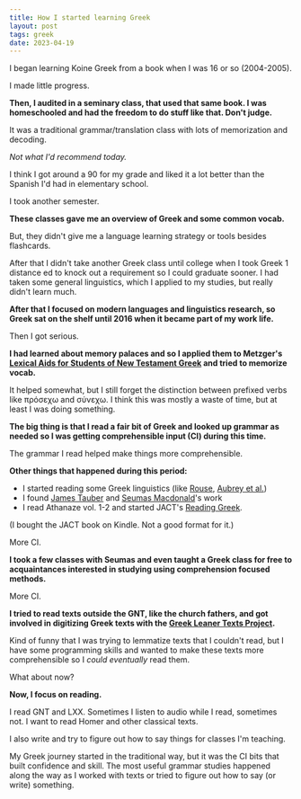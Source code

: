 ```yaml
---
title: How I started learning Greek
layout: post
tags: greek
date: 2023-04-19
---
```


I began learning Koine Greek from a book when I was 16 or so
(2004-2005).

I made little progress.

**Then, I audited in a seminary class, that used that same book. I was
homeschooled and had the freedom to do stuff like that. Don\'t judge.**

It was a traditional grammar/translation class with lots of memorization
and decoding.

*Not what I\'d recommend today.*

I think I got around a 90 for my grade and liked it a lot better than
the Spanish I\'d had in elementary school.

I took another semester.

**These classes gave me an overview of Greek and some common vocab.**

But, they didn\'t give me a language learning strategy or tools besides
flashcards.

After that I didn\'t take another Greek class until college when I took
Greek 1 distance ed to knock out a requirement so I could graduate
sooner. I had taken some general linguistics, which I applied to my
studies, but really didn\'t learn much.

**After that I focused on modern languages and linguistics research, so
Greek sat on the shelf until 2016 when it became part of my work life.**

Then I got serious.

**I had learned about memory palaces and so I applied them to Metzger\'s
[Lexical Aids for Students of New Testament
Greek](https://www.goodreads.com/en/book/show/682341) and tried to
memorize vocab.**

It helped somewhat, but I still forget the distinction between prefixed
verbs like πρόσεχω and σύνεχω. I think this was mostly a waste of time,
but at least I was doing something.

**The big thing is that I read a fair bit of Greek and looked up grammar
as needed so I was getting comprehensible input (CI) during this time.**

The grammar I read helped make things more comprehensible.

**Other things that happened during this period:**

-   I started reading some Greek linguistics (like [Rouse](https://www.logos.com/product/4599/discourse-grammar-of-the-greek-new-testament-a-practical-introduction-for-teaching-and-exegesis), [Aubrey et al.](https://www.logos.com/product/129137/linguistics-and-biblical-exegesis))
-   I found [James Tauber](https://jktauber.com/) and [Seumas Macdonald](https://thepatrologist.com/)'s work
-   I read Athanaze vol. 1-2 and started JACT\'s [Reading Greek](https://www.amazon.com/Reading-Greek-Association-Classical-Teachers/dp/0521698510).

(I bought the JACT book on Kindle. Not a good format for it.)

More CI.

**I took a few classes with Seumas and even taught a Greek class for
free to acquaintances interested in studying using comprehension focused
methods.**

More CI.

**I tried to read texts outside the GNT, like the church fathers, and
got involved in digitizing Greek texts with the [Greek Leaner Texts
Project](https://greek-learner-texts.org/).**

Kind of funny that I was trying to lemmatize texts that I couldn\'t
read, but I have some programming skills and wanted to make these texts
more comprehensible so I _could eventually_ read them.

What about now?

**Now, I focus on reading.**

I read GNT and LXX. Sometimes I listen to audio while I read, sometimes
not. I want to read Homer and other classical texts.

I also write and try to figure out how to say things for classes I\'m
teaching.

My Greek journey started in the traditional way, but it was the CI bits
that built confidence and skill. The most useful grammar studies
happened along the way as I worked with texts or tried to figure out how
to say (or write) something.
